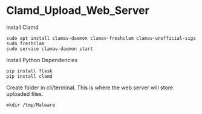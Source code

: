 # Clamd_Upload_Web_Server

Install Clamd

```
sudo apt install clamav-daemon clamav-freshclam clamav-unofficial-sigs
sudo freshclam
sudo service clamav-daemon start
```

Install Python Dependencies

```
pip install flask
pip install clamd
```
Create folder in cli/terminal. This is where the web server will store uploaded files. 

```
mkdir /tmp/Malware
```
